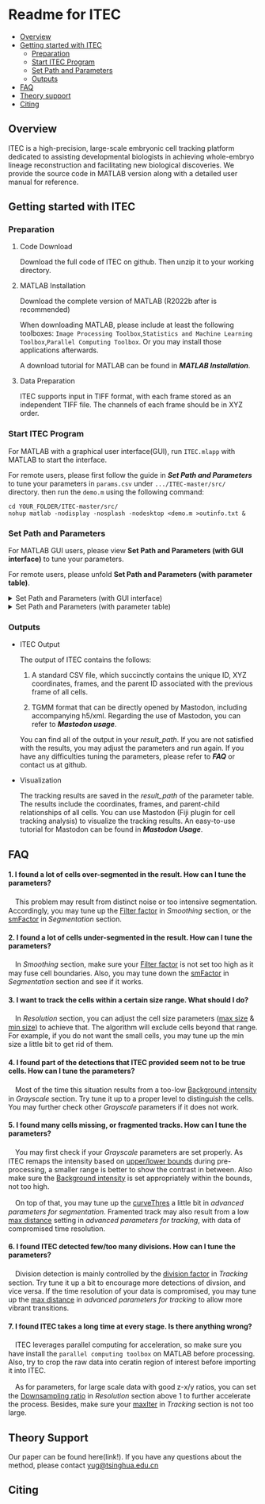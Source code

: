 # Readme for ITEC

* [Overview](#Overview)
* [Getting started with ITEC](#Getting-started-with-ITEC)
    * [Preparation](#Preparation)
    * [Start ITEC Program](#Start-ITEC-Program)
    * [Set Path and Parameters](#Set-Path-and-Parameters)
    * [Outputs](#Outputs)
* [FAQ](#FAQ)
* [Theory support](#Theory-support)
* [Citing](#Citing)

## Overview

ITEC is a high-precision, large-scale embryonic cell tracking platform dedicated to assisting developmental biologists in achieving whole-embryo lineage reconstruction and facilitating new biological discoveries. We provide the source code in MATLAB version along with a detailed user manual for reference.


## Getting started with ITEC

### Preparation

1. Code Download

   Download the full code of ITEC on github. Then unzip it to your working directory.

2. MATLAB Installation

   Download the complete version of MATLAB (R2022b after is recommended)

   When downloading MATLAB, please include at least the following toolboxes: `Image Processing Toolbox`,`Statistics and Machine Learning Toolbox`,`Parallel Computing Toolbox`. Or you may install those applications afterwards.

   A download tutorial for MATLAB can be found in ***MATLAB Installation***.

3. Data Preparation

   ITEC supports input in TIFF format, with each frame stored as an independent TIFF file. The channels of each frame should be in XYZ order.

### Start ITEC Program

For MATLAB with a graphical user interface(GUI), run `ITEC.mlapp` with MATLAB to start the interface.

For remote users, please first follow the guide in ***Set Path and Parameters*** to tune your parameters in `params.csv` under `.../ITEC-master/src/` directory. then run the `demo.m` using the following command:
   
```
cd YOUR_FOLDER/ITEC-master/src/ 
nohup matlab -nodisplay -nosplash -nodesktop <demo.m >outinfo.txt &
```

### Set Path and Parameters

For MATLAB GUI users, please view **Set Path and Parameters (with GUI interface)** to tune your parameters.

For remote users, please unfold **Set Path and Parameters (with parameter table)**.

<details>
<summary> Set Path and Parameters (with GUI interface) </summary>

#### 1. Import

   On the *Import* page, you can set the path to load your dataset and output tracking results. You may also set the frame range you want to analyze.   

   <img width="565" height="236" alt="图片" src="https://github.com/user-attachments/assets/dc4bb42a-2575-40ce-b4c6-245b7f19ee10" />
   
   You may also import your .csv of parameters directly **if you have runned ITEC previously**. Click ‘I want to import parameters directly from a parameter file’ on the *import* page, and set the path to load the file. Path and parameters will be loaded automatically. Please refer to ***Set Path and Parameters (with parameter table)*** for their names in table.

   
   <img width="490" height="300" alt="图片" src="https://github.com/user-attachments/assets/6814b2ed-c3e4-421d-83d9-54dcf02c31f9" />

#### 2. General Parameters

   ----------Resolution----------

   **z-x/y ratio** : the ratio of Z resolution OVER X/Y resolution. Z resolution refers to the distance between z-layers, and X/Y resolution refers to the distance between neighboring pixels. For example, if each pixel between x and y in a dataset represents 0.25 μm, and the distance between adjacent z-layers is 1 μm, then the z-x/y ratio should be set to 4. Most datasets are anisotropic, meaning the z-x/y ratio is usually greater than 1.

   **Cell size** : the volume range of cells, unit in voxels. The algorithm will not detect cells beyond that range, so generally a loose range is preferred.

   **Downsampling ratio** : the ratio of downsizing xy plane to speed up the processing. For example, a ratio of 2 will rescale a slice of 1920 \* 1080 to 960 \* 540. This ratio should be no more than z-x/y ratio to ensure detection performance.

   <img width="535" height="339" alt="图片" src="https://github.com/user-attachments/assets/a1806715-8656-4906-99b6-9e885b547f75" />

   ----------Grayscale----------

   **Intensity upper bound** : Pixels whose grayscale is above that bound will be set to that bound to ensure the contrast between pixels. We recommend choosing the upper intensity quantile of cells as this bound.

   **Intensity lower bound** : Similar to the upper bound, the algorithm will reset pixels below that bound to 0 and further enhance contrast. We recommend setting the lower intensity quantile of the background region as this bound.

   **Background intensity** : a general threshold of the background grayscale. Cells with grayscale below the threshold won’t be detected.

   <img width="540" height="336" alt="图片" src="https://github.com/user-attachments/assets/b88192cf-86c0-49c7-9b8e-588d89303454" />

   ----------Smoothing----------

   **Filter factor** : the standard deviation of the Gaussian filter used for smoothing. You can increase it to get more consistent segmentation. Usual range is [1, 5].

#### 3. Processing Parameters

   ----------Segmentation----------

   **Save visualization results** : flags whether to save the visualization results. The segmentation result of each frame will be saved as a TIFF file. You may choose no to speed up the process.

   **smFactor** : can increase it to prevent over-segmentation. Usual range is [0.2, 2].

   **curvesThres** : The threshold of detecting seeds for core regions, usually -5. If too many cells are detected, you should lower this value; if too few cells are detected, you should increase it (up to -3). 

   **foreThres** : The threshold of detecting boundaries, usually +3. Can be lowered to down to +1 to encourage boundary detection.

   **Intensity difference** : Usually 0. Can increase it to get better segmentation result given that the grayscale difference between the cells and background is distinct.

   <img width="584" height="345" alt="图片" src="https://github.com/user-attachments/assets/e170bbf1-7346-4527-92a7-520d53fa8b2d" />

   ----------Tracking----------

   **maxIter** : The max number of iteration steps of error correction. Usually 3~5 is enough for convergence. Can increase it if results vary much with the iterations.

   **division factor** : The confidence level for division detection. Can increase it to detect more divisions. Usual range is [0.9, 1].

   **Save augmented seg. Results** : flags whether to save the segmentation results after error-correction-based tracking. Note that the error correction process may change the previous segmentation result to achieve better linkage.

   **Use motion flow estimation** : flags whether to apply motion flow methods during registration. The use of motion flow often achieves better results.

   **max distance** : a rough bound of the maximum displacement in pixels from frame t to t+1 (e.g. in division case, the displacement from the division spot to the location of a child in the next frame). It is used to exclude too far transition between frames. Usually 50 is fine. You may decrease it if you find some unreasonable transitions.

   <img width="590" height="435" alt="图片" src="https://github.com/user-attachments/assets/d80d99e9-82c3-4a32-ba15-b561e4618656" />
   
#### 4. Start Tracking

   After you have set all the parameters, turn to the *Start Tracking* page. Click *save* button to save path and parameters above. Then click *Run* button to start ITEC!

   <img width="603" height="435" alt="图片" src="https://github.com/user-attachments/assets/ec642505-31ff-4f24-9025-f0997f4ae4df" />

</details>

<details>
<summary> Set Path and Parameters (with parameter table) </summary>

#### 1. General Parameters

   <div>

   | Params | Name in UI | Descrption | Comments |
   | ---------- | -----------| ----------|---------|
   | *z\_resolution*   | z-x/y ratio | the ratio of Z resolution OVER X/Y resolution. Z resolution refers to the distance between Z layers, in um typically. X/Y resolution refers to the real distance between neighbouring pixels | Your may derive the X/Y resolution by dividing the real length of the scope(1mm, e.g.) by the number of pixels along X direction(700, e.g.). The typical ratio should be no less than 1 |
   | *minSize* | Cell Size | the area lower bound of cells along xy plane, unit in pixels | The algorithm will not detect cells below that bound, so generally a loose threshold is preferred |
   | *maxSize* | Cell Size | the area upper bound of cells along xy plane, unit in pixels | The algorithm will not detect cells beyond that bound, so generally a loose threshold is preferred |
   | *scale\_term* | Intensity upper bound | Pixels whose grayscale is above that bound will be set to that bound to ensure the contrast between pixels | You may use ImageJ to choose the upper quantile of the intensity as this bound |
   | *clipping* | Intensity lower bound | Similar to the upper bound, the algorithm will reset pixels below that bound to 0 and further enhance contrast | For generally dark data, 0 should be fine, while it can be increased when the background noise is generally high |
   | *bgIntensity* | Background intensity | a general threshold of the grayscale of the background compared to the cells. Cells with intensity below that threshold won’t be detected | You may use ImageJ to help you set an approximate value |
   | *filter\_sigma* | Filter factor | the intensity of the Gaussian filter used to highlight signals. | You can increase it when background noise is high, or to get more conservative  segmentation. Usual range is [1, 5] |
   
   </div>

#### 2. Segmentation Parameters
   
   <div>

   | Params | Name in UI | Descrption | Comments |
   | ---------- | -----------| ----------|---------|
   | *visualization*   | Save visualization results | flags whether to save the visualized results | You may choose no to speed up the process |
   | *smFactor* | smFactor | controls the power of segmentation | You can increase it to prevent over-segmentation. Usual range is [0.3, 2] |
   | *curvesThres* | curvesThres | The threshold of detecting seeds for core regions | Usually -5. Can be increased to up to -3 to encourage cellular core detection |
   | *foreThres* | foreThres | The threshold of detecting boundaries | Usually +3. Can be lowered to down to 1 to encourage boundary detection |
   | *diffIntensity* | Intensity difference | controls segmentation based on intensity difference between the cells and background | Usually 0. Can increase it to get better segmentation results when the difference is distinct |
   
   </div>


#### 3. Tracking Parameters
   
   <div>

   | Params | Name in UI | Descrption | Comments |
   | ---------- | -----------| ----------|---------|
   | *maxIter*   | maxIter | The max number of iteration steps of error correction | Usually 3~5 is enough for convergence. Can increase it if results vary much with the iterations |
   | *division\_thres* | division factor | The intensity of detecting divisions | Can increase it to detect more divisions. Usual range is [0.9, 1] |
   | *saveAllResults* | Save augmented seg. Results | flags whether to save the segmentation results after error-correction-based tracking | Note that the error correction process may change the previous segmentation result to achieve better linkage |
   | *useMotionFlow* | Use motion flow estimation | flags whether to apply motion flow methods during registration | The use of motion flow often achieves better results |
   | *max\_dist* | Max distance | a rough bound of the maximum displacement in pixels from frame t to t+1 | It is used to exclude too far transition between frames. Usually 50 is fine. You may decrease it if you find some unreasonable transitions |
   
   </div>

</details>

### Outputs

* ITEC Output

   The output of ITEC contains the follows: 

   1. A standard CSV file, which succinctly contains the unique ID, XYZ coordinates, frames, and the parent ID associated with the previous frame of all cells.

   1. TGMM format that can be directly opened by Mastodon, including accompanying h5/xml. Regarding the use of Mastodon, you can refer to ***Mastodon usage***.


   You can find all of the output in your *result\_path*. If you are not satisfied with the results, you may adjust the parameters and run again. If you have any difficulties tuning the parameters, please refer to ***FAQ*** or contact us at github.

* Visualization

   The tracking results are saved in the *result\_path* of the parameter table. The results include the coordinates, frames, and parent-child relationships of all cells. You can use Mastodon (Fiji plugin for cell tracking analysis) to visualize the tracking results. An easy-to-use tutorial for Mastodon can be found in ***Mastodon Usage***.

   

## FAQ

#### 1. I found a lot of cells over-segmented in the result. How can I tune the parameters?

　This problem may result from distinct noise or too intensive segmentation. Accordingly, you may tune up the <ins>Filter factor</ins> in *Smoothing* section, or the <ins>smFactor</ins> in *Segmentation* section.

#### 2. I found a lot of cells under-segmented in the result. How can I tune the parameters?

　In *Smoothing* section, make sure your <ins>Filter factor</ins> is not set too high as it may fuse cell boundaries. Also, you may tune down the <ins>smFactor</ins> in *Segmentation* section and see if it works.

#### 3. I want to track the cells within a certain size range. What should I do?

　In *Resolution* section, you can adjust the cell size parameters (<ins>max size</ins> & <ins>min size</ins>) to achieve that. The algorithm will exclude cells beyond that range. For example, if you do not want the small cells, you may tune up the min size a little bit to get rid of them.

#### 4. I found part of the detections that ITEC provided seem not to be true cells. How can I tune the parameters?

　Most of the time this situation results from a too-low <ins>Background intensity</ins> in *Grayscale* section. Try tune it up to a proper level to distinguish the cells. You may further check other *Grayscale* parameters if it does not work.

#### 5. I found many cells missing, or fragmented tracks. How can I tune the parameters?

　You may first check if your *Grayscale* parameters are set properly. As ITEC remaps the intensity based on <ins>upper/lower bounds</ins> during pre-processing, a smaller range is better to show the contrast in between. Also make sure the <ins>Background intensity</ins> is set appropriately within the bounds, not too high. 

　On top of that, you may tune up the <ins>curveThres</ins> a little bit in *advanced parameters for segmentation*. Framented track may also result from a low <ins>max distance</ins> setting in *advanced parameters for tracking*, with data of compromised time resolution.

#### 6. I found ITEC detected few/too many divisions. How can I tune the parameters?

　Division detection is mainly controlled by the <ins>division factor</ins> in *Tracking* section. Try tune it up a bit to encourage more detections of divsion, and vice versa. If the time resolution of your data is compromised, you may tune up the <ins>max distance</ins> in *advanced parameters for tracking* to allow more vibrant transitions.

#### 7. I found ITEC takes a long time at every stage. Is there anything wrong?

　ITEC leverages parallel computing for acceleration, so make sure you have install the `parallel computing toolbox` on MATLAB before processing. Also, try to crop the raw data into ceratin region of interest before importing it into ITEC.

　As for parameters, for large scale data with good z-x/y ratios, you can set the <ins>Downsampling ratio</ins> in *Resolution* section above 1 to further accelerate the process. Besides, make sure your <ins>maxIter</ins> in *Tracking* section is not too large. 



## Theory Support

   Our paper can be found here(link!). If you have any questions about the method, please contact <yug@tsinghua.edu.cn>



## Citing
